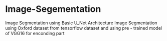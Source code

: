 # Image-Segementation
Image Segmentation using Basic U_Net Architecture
Image Segmentation using Oxford dataset from tensorflow dataset and using pre - trained model of VGG16 for enconding part 
